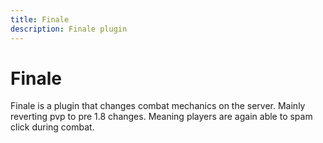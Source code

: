 ```yaml
---
title: Finale
description: Finale plugin
---
```


# Finale
Finale is a plugin that changes combat mechanics on the server. Mainly reverting pvp to pre 1.8 changes. Meaning players are again able to spam click during combat. 